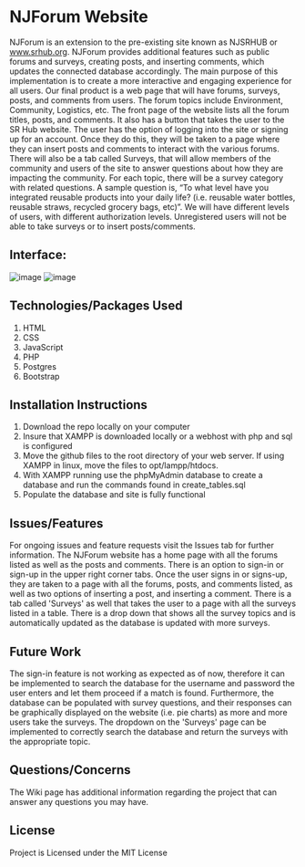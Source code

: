 # NJForum Website 

NJForum is an extension to the pre-existing site known as NJSRHUB or www.srhub.org. NJForum provides additional features such as public forums and surveys, creating posts, and inserting comments, which updates the connected database accordingly. The main purpose of this implementation is to create a more interactive and engaging experience for all users. Our final product is a web page that will have forums, surveys, posts, and comments from users. The forum topics include Environment, Community, Logistics, etc. The front page of the website lists all the forum titles, posts, and comments. It also has a button that takes the user to the SR Hub website. The user has the option of logging into the site or signing up for an account. Once they do this, they will be taken to a page where they can insert posts and comments to interact with the various forums. There will also be a tab called Surveys, that will allow members of the community and users of the site to answer questions about how they are impacting the community. For each topic, there will be a survey category with related questions. A sample question is, “To what level have you integrated reusable products into your daily life? (i.e. reusable water bottles,  reusable straws, recycled grocery bags, etc)”. We will have different levels of users, with different authorization levels. Unregistered users will not be able to take surveys or to insert posts/comments.

## Interface: 

![image](https://i.imgur.com/lhz1j4A.png)
![image](https://i.imgur.com/T62OYZY.png)
## Technologies/Packages Used
1) HTML
2) CSS
3) JavaScript
4) PHP
5) Postgres
6) Bootstrap

## Installation Instructions
1) Download the repo locally on your computer
2) Insure that XAMPP is downloaded locally or a webhost with php and sql is configured
3) Move the github files to the root directory of your web server. If using XAMPP in linux, move the files to opt/lampp/htdocs. 
4) With XAMPP running use the phpMyAdmin database to create a database and run the commands found in create_tables.sql
5) Populate the database and site is fully functional

## Issues/Features
For ongoing issues and feature requests visit the Issues tab for further information.
The NJForum website has a home page with all the forums listed as well as the posts and comments. There is an option to sign-in or sign-up in the upper right corner tabs. Once the user signs in or signs-up, they are taken to a page with all the forums, posts, and comments listed, as well as two options of inserting a post, and inserting a comment. There is a tab called 'Surveys' as well that takes the user to a page with all the surveys listed in a table. There is a drop down that shows all the survey topics and is automatically updated as the database is updated with more surveys. 

## Future Work
The sign-in feature is not working as expected as of now, therefore it can be implemented to search the database for the username and password the user enters and let them proceed if a match is found. Furthermore, the database can be populated with survey questions, and their responses can be graphically displayed on the website (i.e. pie charts) as more and more users take the surveys. The dropdown on the 'Surveys' page can be implemented to correctly search the database and return the surveys with the appropriate topic. 

## Questions/Concerns
The Wiki page has additional information regarding the project that can answer any questions you may have.

## License
Project is Licensed under the MIT License
